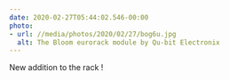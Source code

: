 ```yaml
---
date: 2020-02-27T05:44:02.546-00:00
photo:
- url: //media/photos/2020/02/27/bog6u.jpg
  alt: The Bloom eurorack module by Qu-bit Electronix
---
```

New addition to the rack !
